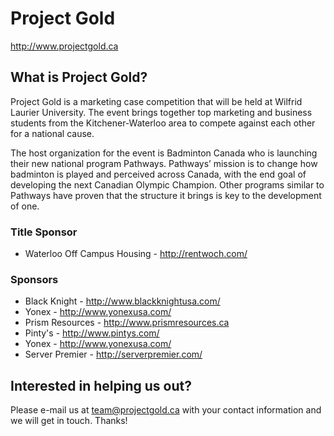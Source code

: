 # Project Gold

http://www.projectgold.ca

## What is Project Gold?

Project Gold is a marketing case competition that will be held at Wilfrid Laurier University. The event brings together top marketing and business students from the Kitchener-Waterloo area to compete against each other for a national cause.

The host organization for the event is Badminton Canada who is launching their new national program Pathways. Pathways’ mission is to change how badminton is played and perceived across Canada, with the end goal of developing the next Canadian Olympic Champion. Other programs similar to Pathways have proven that the structure it brings is key to the development of one.

### Title Sponsor

- Waterloo Off Campus Housing - http://rentwoch.com/

### Sponsors

- Black Knight - http://www.blackknightusa.com/
- Yonex - http://www.yonexusa.com/
- Prism Resources - http://www.prismresources.ca
- Pinty's - http://www.pintys.com/
- Yonex - http://www.yonexusa.com/
- Server Premier - http://serverpremier.com/

## Interested in helping us out?

Please e-mail us at team@projectgold.ca with your contact information and we will get in touch. Thanks!
